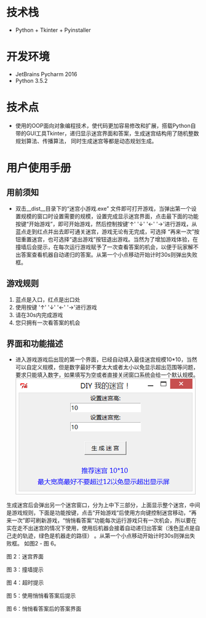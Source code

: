 # 技术栈
* Python + Tkinter + Pyinstaller

# 开发环境
* JetBrains Pycharm 2016
* Python 3.5.2

# 技术点
* 使用的OOP面向对象编程技术，使代码更加容易修改和扩展，搭载Python自带的GUI工具Tkinter，递归显示迷宫界面和答案，生成迷宫结构用了随机整数规划算法、传播算法，
同时生成迷宫等都是动态规划生成。

# 用户使用手册
## 用前须知
* 双击__dist__目录下的“迷宫小游戏.exe” 文件即可打开游戏，当弹出第一个设置规模的窗口时设置需要的规模，设置完成显示迷宫界面，点击最下面的功能按键“开始游戏”，即可开始游戏，然后控制按键'↑'  '↓'  '←'  '→'进行游戏，从蓝点走到红点并出去即可通关迷宫，游戏无论有无完成，可选择 “再来一次”按钮重置迷宫，也可选择“退出游戏”按钮退出游戏。当然为了增加游戏体验，在撞墙后会提示，在每次运行游戏赋予了一次查看答案的机会，以便于玩家解不出答案查看机器自动递归的答案。从第一个小点移动开始计时30s则弹出失败框。
## 游戏规则
1. 蓝点是入口，红点是出口处
2. 使用按键 '↑'  '↓'  '←'  '→'进行游戏
3. 请在30s内完成游戏
4. 您只拥有一次看答案的机会

## 界面和功能描述
* 进入游戏游戏后出现的第一个界面，已经自动填入最佳迷宫规模10*10，当然可以自定义规模，但是数字最好不要太大或者太小以免显示超出范围等问题，要求只能填入数字，如果填写为空或者直接关闭窗口系统会给一个默认规模。
![Alt 图 1：设置迷宫规模](/build/images/设置迷宫规模.png)

生成迷宫后会弹出另一个迷宫窗口，分为上中下三部分，上面显示整个迷宫，中间是游戏规则，下面是功能按键，点击“开始游戏“后使用方向键控制迷宫移动，“再来一次”即可刷新游戏，“悄悄看答案”功能每次运行游戏只有一次机会，所以要在实在走不出迷宫的情况下使用，使用后机器会接着自动递归出答案（浅色蓝点是自己走的轨迹，绿色是机器走的路径） 。从第一个小点移动开始计时30s则弹出失败框。
如图2 - 图 6。


图 2：迷宫界面


图 3：撞墙提示


图 4：超时提示


图 5：使用悄悄看答案后提示


图 6：悄悄看答案后的答案界面
